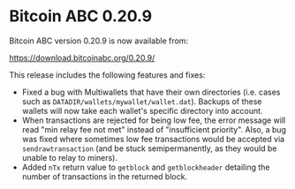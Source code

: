 Bitcoin ABC 0.20.9
==================

Bitcoin ABC version 0.20.9 is now available from:

  <https://download.bitcoinabc.org/0.20.9/>

This release includes the following features and fixes:

 - Fixed a bug with Multiwallets that have their own directories (i.e. cases
   such as `DATADIR/wallets/mywallet/wallet.dat`).  Backups of these wallets
   will now take each wallet's specific directory into account.
 - When transactions are rejected for being low fee, the error message will
   read "min relay fee not met" instead of "insufficient priority". Also,
   a bug was fixed where sometimes low fee transactions would be accepted via
   `sendrawtransaction` (and be stuck semipermanently, as they would be unable
   to relay to miners).
 - Added `nTx` return value to `getblock` and `getblockheader` detailing the
   number of transactions in the returned block.
